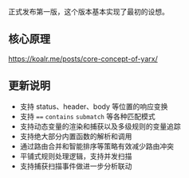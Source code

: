 正式发布第一版，这个版本基本实现了最初的设想。

## 核心原理

https://koalr.me/posts/core-concept-of-yarx/

## 更新说明

- 支持 status、header、body 等位置的响应变换
- 支持 `==` `contains` `submatch` 等各种匹配模式
- 支持动态变量的渲染和捕获以及多级规则的变量追踪
- 支持绝大部分内置函数的解析和调用
- 通过路由合并和智能排序等策略有效减少路由冲突
- 平铺式规则处理逻辑，支持并发扫描
- 支持捕获扫描事件做进一步分析联动

